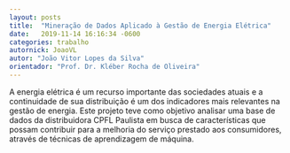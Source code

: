 ```yaml
---
layout: posts
title:  "Mineração de Dados Aplicado à Gestão de Energia Elétrica"
date:   2019-11-14 16:16:34 -0600
categories: trabalho
autornick: JoaoVL
autor: "João Vitor Lopes da Silva"
orientador: "Prof. Dr. Kléber Rocha de Oliveira"
---
```

A energia elétrica é um recurso importante das sociedades atuais e a continuidade de sua distribuição é um dos indicadores mais relevantes na gestão de energia. Este projeto teve como objetivo analisar uma base de dados da distribuidora CPFL Paulista em busca de características que possam contribuir para a melhoria do serviço prestado aos consumidores, através de técnicas de aprendizagem de máquina.

